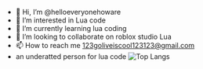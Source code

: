 - 👋 Hi, I’m @helloeveryonehoware
- 👀 I’m interested in Lua code
- 🌱 I’m currently learning lua coding
- 💞️ I’m looking to collaborate on roblox studio Lua
- 📫 How to reach me 123goliveiscool123123@gmail.com
- an underatted person for lua code
 ![Top Langs](https://github-readme-stats.vercel.app/api/top-langs/?username=helloeveryonehoware&theme=tokyonight)
<!---
helloeveryonehoware/helloeveryonehoware is a ✨ special ✨ repository because its `README.md` (this file) appears on your GitHub profile.
You can click the Preview link to take a look at your changes.
--->
